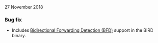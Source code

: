 27 November 2018

### Bug fix

- Includes [Bidirectional Forwarding Detection (BFD)](https://tools.ietf.org/rfc/rfc5880.txt) support in the BIRD binary.
